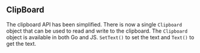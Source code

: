 ## ClipBoard

The clipboard API has been simplified. There is now a single `Clipboard` object
that can be used to read and write to the clipboard. The `Clipboard` object is
available in both Go and JS. `SetText()` to set the text and `Text()` to get the
text.